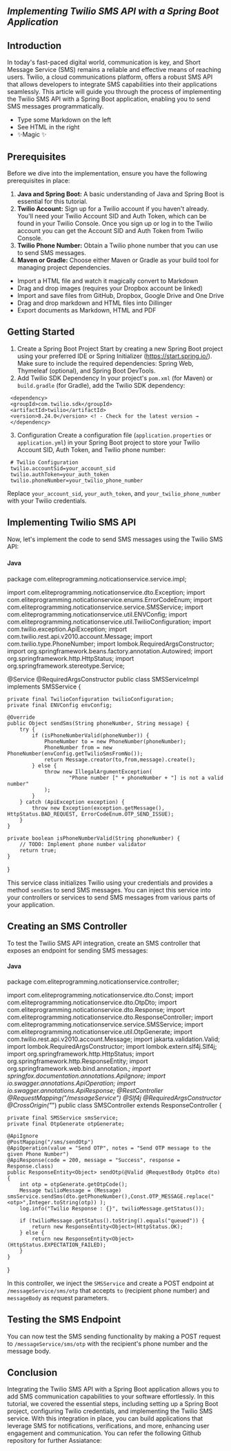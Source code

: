 ## _Implementing Twilio SMS API with a Spring Boot Application_

## Introduction

In today's fast-paced digital world, communication is key, and Short Message Service (SMS) remains a reliable and effective means of reaching users. Twilio, a cloud communications platform, offers a robust SMS API that allows developers to integrate SMS capabilities into their applications seamlessly. This article will guide you through the process of implementing the Twilio SMS API with a Spring Boot application, enabling you to send SMS messages programmatically.

- Type some Markdown on the left
- See HTML in the right
- ✨Magic ✨

## Prerequisites
Before we dive into the implementation, ensure you have the following prerequisites in place:
1. **Java and Spring Boot:** A basic understanding of Java and Spring Boot is essential for this tutorial.
2. **Twilio Account:** Sign up for a Twilio account if you haven't already. You'll need your Twilio Account SID and Auth Token, which can be found in your Twilio Console.
   Once you sign up or log in to the Twilio account you can get the Account SID and Auth Token from Twilio Console.
3. **Twilio Phone Number:** Obtain a Twilio phone number that you can use to send SMS messages.
4. **Maven or Gradle:** Choose either Maven or Gradle as your build tool for managing project dependencies.

- Import a HTML file and watch it magically convert to Markdown
- Drag and drop images (requires your Dropbox account be linked)
- Import and save files from GitHub, Dropbox, Google Drive and One Drive
- Drag and drop markdown and HTML files into Dillinger
- Export documents as Markdown, HTML and PDF

## Getting Started
1. Create a Spring Boot Project
   Start by creating a new Spring Boot project using your preferred IDE or Spring Initializer (https://start.spring.io/). Make sure to include the required dependencies: Spring Web, Thymeleaf (optional), and Spring Boot DevTools.
2. Add Twilio SDK Dependency
   In your project's `pom.xml` (for Maven) or `build.gradle` (for Gradle), add the Twilio SDK dependency:
```<! - Maven →
 <dependency>
 <groupId>com.twilio.sdk</groupId>
 <artifactId>twilio</artifactId>
 <version>8.24.0</version> <! - Check for the latest version →
 </dependency>
```
3. Configuration
   Create a configuration file (`application.properties` or `application.yml`) in your Spring Boot project to store your Twilio Account SID, Auth Token, and Twilio phone number:
```properties
 # Twilio Configuration
 twilio.accountSid=your_account_sid
 twilio.authToken=your_auth_token
 twilio.phoneNumber=your_twilio_phone_number
```
Replace `your_account_sid`, `your_auth_token`, and `your_twilio_phone_number` with your Twilio credentials.

## Implementing Twilio SMS API
Now, let's implement the code to send SMS messages using the Twilio SMS API:

#### Java　
package com.eliteprogramming.noticationservice.service.impl;

import com.eliteprogramming.noticationservice.dto.Exception;
import com.eliteprogramming.noticationservice.enums.ErrorCodeEnum;
import com.eliteprogramming.noticationservice.service.SMSService;
import com.eliteprogramming.noticationservice.util.ENVConfig;
import com.eliteprogramming.noticationservice.util.TwilioConfiguration;
import com.twilio.exception.ApiException;
import com.twilio.rest.api.v2010.account.Message;
import com.twilio.type.PhoneNumber;
import lombok.RequiredArgsConstructor;
import org.springframework.beans.factory.annotation.Autowired;
import org.springframework.http.HttpStatus;
import org.springframework.stereotype.Service;

@Service
@RequiredArgsConstructor
public class SMSServiceImpl implements SMSService {

    private final TwilioConfiguration twilioConfiguration;
    private final ENVConfig envConfig;

    @Override
    public Object sendSms(String phoneNumber, String message) {
        try {
            if (isPhoneNumberValid(phoneNumber)) {
                PhoneNumber to = new PhoneNumber(phoneNumber);
                PhoneNumber from = new PhoneNumber(envConfig.getTwilioSmsFromNo());
                return Message.creator(to,from,message).create();
            } else {
                throw new IllegalArgumentException(
                        "Phone number [" + phoneNumber + "] is not a valid number"
                );
            }
        } catch (ApiException exception) {
            throw new Exception(exception.getMessage(), HttpStatus.BAD_REQUEST, ErrorCodeEnum.OTP_SEND_ISSUE);
        }
    }

    private boolean isPhoneNumberValid(String phoneNumber) {
        // TODO: Implement phone number validator
        return true;
    }

}

This service class initializes Twilio using your credentials and provides a method `sendSms` to send SMS messages. You can inject this service into your controllers or services to send SMS messages from various parts of your application.
## Creating an SMS Controller
To test the Twilio SMS API integration, create an SMS controller that exposes an endpoint for sending SMS messages:

#### Java
package com.eliteprogramming.noticationservice.controller;

import com.eliteprogramming.noticationservice.dto.Const;
import com.eliteprogramming.noticationservice.dto.OtpDto;
import com.eliteprogramming.noticationservice.dto.Response;
import com.eliteprogramming.noticationservice.dto.ResponseController;
import com.eliteprogramming.noticationservice.service.SMSService;
import com.eliteprogramming.noticationservice.util.OtpGenerate;
import com.twilio.rest.api.v2010.account.Message;
import jakarta.validation.Valid;
import lombok.RequiredArgsConstructor;
import lombok.extern.slf4j.Slf4j;
import org.springframework.http.HttpStatus;
import org.springframework.http.ResponseEntity;
import org.springframework.web.bind.annotation.*;
import springfox.documentation.annotations.ApiIgnore;
import io.swagger.annotations.ApiOperation;
import io.swagger.annotations.ApiResponse;
@RestController
@RequestMapping("/messageService")
@Slf4j
@RequiredArgsConstructor
@CrossOrigin("*")
public class SMSController extends ResponseController {

    private final SMSService smsService;
    private final OtpGenerate otpGenerate;

    @ApiIgnore
    @PostMapping("/sms/sendOtp")
    @ApiOperation(value = "Send OTP", notes = "Send OTP message to the given Phone Number")
    @ApiResponse(code = 200, message = "Success", response = Response.class)
    public ResponseEntity<Object> sendOtp(@Valid @RequestBody OtpDto dto) {
        int otp = otpGenerate.getOtpCode();
        Message twilioMessage = (Message) smsService.sendSms(dto.getPhoneNumber(),Const.OTP_MESSAGE.replace("<otp>",Integer.toString(otp)) );
        log.info("Twilio Response : {}", twilioMessage.getStatus());

        if (twilioMessage.getStatus().toString().equals("queued")) {
            return new ResponseEntity<Object>(HttpStatus.OK);
        } else {
            return new ResponseEntity<Object>(HttpStatus.EXPECTATION_FAILED);
        }
    }
}

In this controller, we inject the `SMSService` and create a POST endpoint at `/messageService/sms/otp` that accepts `to` (recipient phone number) and `messageBody` as request parameters.
## Testing the SMS Endpoint
You can now test the SMS sending functionality by making a POST request to `/messageService/sms/otp` with the recipient's phone number and the message body.

## Conclusion
Integrating the Twilio SMS API with a Spring Boot application allows you to add SMS communication capabilities to your software effortlessly. In this tutorial, we covered the essential steps, including setting up a Spring Boot project, configuring Twilio credentials, and implementing the Twilio SMS service. With this integration in place, you can build applications that leverage SMS for notifications, verifications, and more, enhancing user engagement and communication.
You can refer the following Github repository for further Assiatance: